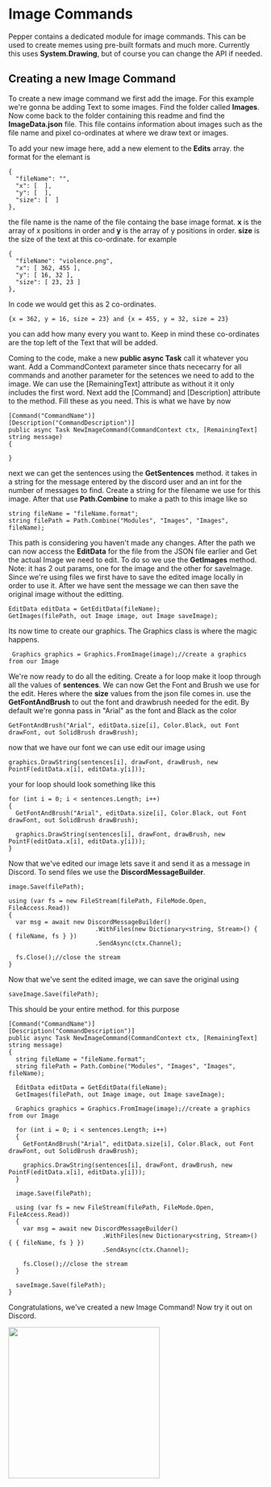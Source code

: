 # Image Commands

Pepper contains a dedicated module for image commands. This can be used to create memes using pre-built formats and much more.
Currently this uses **System.Drawing**, but of course you can change the API if needed.

## Creating a new Image Command
To create a new image command we first add the image. For this example we're gonna be adding Text to some images.
Find the folder called **Images**. Now come back to the folder containing this readme and find the 
**ImageData.json** file. This file contains information about images such as the file name and pixel co-ordinates at where we draw text or images.

To add your new image here, add a new element to the **Edits** array.
the format for the elemant is 
```
{
  "fileName": "",
  "x": [  ],
  "y": [  ],
  "size": [  ]
},
```
the file name is the name of the file containg the base image format.
**x** is the array of x positions in order and **y** is the array of y positions in order. **size** is the size of the text at this co-ordinate.
for example
```
{
  "fileName": "violence.png",
  "x": [ 362, 455 ],
  "y": [ 16, 32 ],
  "size": [ 23, 23 ]
},
```
In code we would get this as 2 co-ordinates. 
```
{x = 362, y = 16, size = 23} and {x = 455, y = 32, size = 23}
```
you can add how many every you want to.
Keep in mind these co-ordinates are the top left of the Text that will be added.

Coming to the code, make a new **public async Task** call it whatever you want. Add a CommandContext parameter since thats nececarry for all commands and another parameter
for the setences we need to add to the image. We can use the \[RemainingText] attribute as without it it only includes the first word.
Next add the \[Command] and \[Description] attribute to the method. Fill these as you need.
This is what we have by now
```
[Command("CommandName")]
[Description("CommandDescription")]
public async Task NewImageCommand(CommandContext ctx, [RemainingText] string message)
{
            
}
```
next we can get the sentences using the **GetSentences** method. it takes in a string for the message entered by the discord user and an int for the number of messages
to find.
Create a string for the filename we use for this image. After that use **Path.Combine** to make a path to this image like so
```
string fileName = "fileName.format";
string filePath = Path.Combine("Modules", "Images", "Images", fileName);
```
This path is considering you haven't made any changes.
After the path we can now access the **EditData** for the file from the JSON file earlier and Get the actual Image we need to edit.
To do so we use the **GetImages** method. Note: it has 2 out params, one for the image and the other for saveImage.
Since we're using files we first have to save the edited image locally in order to use it. After we have sent the message we can then save the original image without
the editting.
```
EditData editData = GetEditData(fileName);
GetImages(filePath, out Image image, out Image saveImage);
```
Its now time to create our graphics. The Graphics class is where the magic happens.
```
 Graphics graphics = Graphics.FromImage(image);//create a graphics from our Image
```
We're now ready to do all the editing.
Create a for loop make it loop through all the values of **sentences**.
We can now Get the Font and Brush we use for the edit. Heres where the **size** values from the json file comes in.
use the **GetFontAndBrush** to out the font and drawbrush needed for the edit. By default we're gonna pass in "Arial" as the font and Black as the color
```
GetFontAndBrush("Arial", editData.size[i], Color.Black, out Font drawFont, out SolidBrush drawBrush);
```
now that we have our font we can use edit our image using
```
graphics.DrawString(sentences[i], drawFont, drawBrush, new PointF(editData.x[i], editData.y[i]));
```
your for loop should look something like this
```
for (int i = 0; i < sentences.Length; i++)
{
  GetFontAndBrush("Arial", editData.size[i], Color.Black, out Font drawFont, out SolidBrush drawBrush);

  graphics.DrawString(sentences[i], drawFont, drawBrush, new PointF(editData.x[i], editData.y[i]));
}
```
Now that we've edited our image lets save it and send it as a message in Discord. To send files we use the **DiscordMessageBuilder**.
```
image.Save(filePath);

using (var fs = new FileStream(filePath, FileMode.Open, FileAccess.Read))
{
  var msg = await new DiscordMessageBuilder()
                        .WithFiles(new Dictionary<string, Stream>() { { fileName, fs } })
                        .SendAsync(ctx.Channel);

  fs.Close();//close the stream
}
```
Now that we've sent the edited image, we can save the original using
```
saveImage.Save(filePath);
```

This should be your entire method.
for this purpose
```
[Command("CommandName")]
[Description("CommandDescription")]
public async Task NewImageCommand(CommandContext ctx, [RemainingText] string message)
{
  string fileName = "fileName.format";
  string filePath = Path.Combine("Modules", "Images", "Images", fileName);

  EditData editData = GetEditData(fileName);
  GetImages(filePath, out Image image, out Image saveImage);

  Graphics graphics = Graphics.FromImage(image);//create a graphics from our Image

  for (int i = 0; i < sentences.Length; i++)
  {
    GetFontAndBrush("Arial", editData.size[i], Color.Black, out Font drawFont, out SolidBrush drawBrush);

    graphics.DrawString(sentences[i], drawFont, drawBrush, new PointF(editData.x[i], editData.y[i]));
  }
  
  image.Save(filePath);

  using (var fs = new FileStream(filePath, FileMode.Open, FileAccess.Read))
  {
    var msg = await new DiscordMessageBuilder()
                          .WithFiles(new Dictionary<string, Stream>() { { fileName, fs } })
                          .SendAsync(ctx.Channel);

    fs.Close();//close the stream
  }

  saveImage.Save(filePath);
}
```

Congratulations, we've created a new Image Command! Now try it out on Discord.


<image src="GitHubImages/amogus.png" width = 300>
